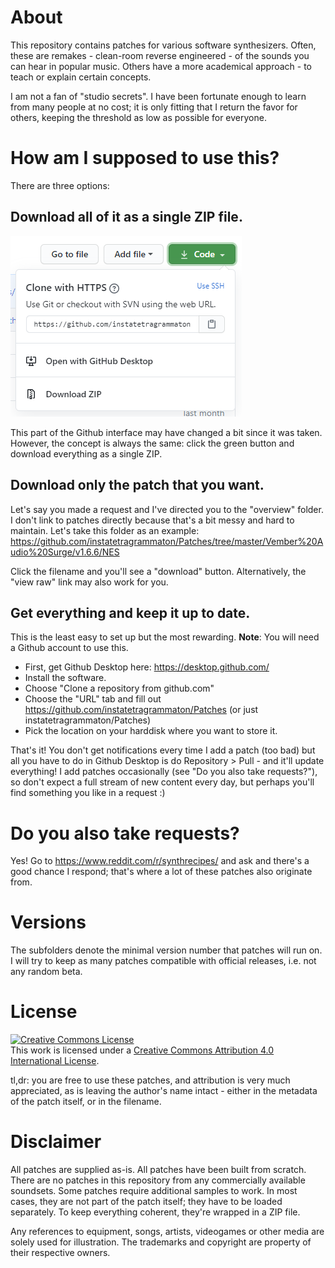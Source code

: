 # About

This repository contains patches for various software synthesizers. Often, these are remakes - clean-room reverse engineered - of the sounds you can hear in popular music. Others have a more academical approach - to teach or explain certain concepts.

I am not a fan of "studio secrets". I have been fortunate enough to learn from many people at no cost; it is only fitting that I return the favor for others, keeping the threshold as low as possible for everyone.

# How am I supposed to use this?

There are three options:

## Download all of it as a single ZIP file.

![Download all](images/download_all.png)

This part of the Github interface may have changed a bit since it was taken. However, the concept is always the same: click the green button and download everything as a single ZIP.

## Download only the patch that you want.

Let's say you made a request and I've directed you to the "overview" folder. I don't link to patches directly because that's a bit messy and hard to maintain.
Let's take this folder as an example: https://github.com/instatetragrammaton/Patches/tree/master/Vember%20Audio%20Surge/v1.6.6/NES

Click the filename and you'll see a "download" button. Alternatively, the "view raw" link may also work for you.

## Get everything and keep it up to date.

This is the least easy to set up but the most rewarding. **Note**: You will need a Github account to use this.

* First, get Github Desktop here: https://desktop.github.com/
* Install the software.
* Choose "Clone a repository from github.com"
* Choose the "URL" tab and fill out https://github.com/instatetragrammaton/Patches (or just instatetragrammaton/Patches)
* Pick the location on your harddisk where you want to store it.

That's it! You don't get notifications every time I add a patch (too bad) but all you have to do in Github Desktop is do Repository > Pull - and it'll update everything! I add patches occasionally (see "Do you also take requests?"), so don't expect a full stream of new content every day, but perhaps you'll find something you like in a request :)

# Do you also take requests?

Yes! Go to https://www.reddit.com/r/synthrecipes/ and ask and there's a good chance I respond; that's where a lot of these patches also originate from.

# Versions

The subfolders denote the minimal version number that patches will run on. I will try to keep as many patches compatible with official 
releases, i.e. not any random beta.

# License

<a rel="license" href="http://creativecommons.org/licenses/by/4.0/"><img alt="Creative Commons License" style="border-width:0" src="https://i.creativecommons.org/l/by/4.0/80x15.png" /></a><br />This work is licensed under a <a rel="license" href="http://creativecommons.org/licenses/by/4.0/">Creative Commons Attribution 4.0 International License</a>.

tl,dr: you are free to use these patches, and attribution is very much appreciated, as is leaving the author's name intact - either in the metadata of the patch itself, or in the filename.

# Disclaimer

All patches are supplied as-is. All patches have been built from scratch. There are no patches in this repository from any commercially available soundsets. Some patches require additional samples to work. In most cases, they are not part of the patch itself; they have to be loaded separately. To keep everything coherent, they're wrapped in a ZIP file.

Any references to equipment, songs, artists, videogames or other media are solely used for illustration. The trademarks and copyright are property of their respective owners.
